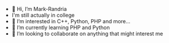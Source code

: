 - 👋 Hi, I’m Mark-Randria
-    I'm still actually in college
- 👀 I’m interested in C++, Python, PHP and more...
- 🌱 I’m currently learning PHP and Python
- 💞️ I’m looking to collaborate on anything that might interest me

<!---
Mark-Randria/Mark-Randria is a ✨ special ✨ repository because its `README.md` (this file) appears on your GitHub profile.
You can click the Preview link to take a look at your changes.
--->
